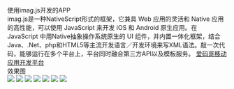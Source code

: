 使用imag.js开发的APP    
imag.js是一种NativeScript形式的框架，它兼具 Web 应用的灵活和 Native 应用的高性能，可以使用 JavaScript 来开发 iOS 和 Android 原生应用。在 JavaScript 中用Native抽象操作系统原生的 UI 组件，并内置一体化框架，结合 Java、.Net、php和HTML5等主流开发语言／开发环境来写XML语法。敲一次代码，能够运行在多个平台上，平台同时融合第三方API以及模板服务。
[爱码哥移动应用开发平台](http://www.imagapp.com/)    
效果图     
![](http://chuantu.biz/t5/23/1469687634x3738746595.jpg) 
![](http://chuantu.biz/t5/23/1469692005x3738746523.jpg) 
![](http://chuantu.biz/t5/23/1469692041x3738746523.jpg) 
![](http://chuantu.biz/t5/23/1469692105x3738746523.jpg) 
![](http://chuantu.biz/t5/23/1469692142x3738746523.jpg) 
![](http://chuantu.biz/t5/23/1469692174x3738746523.jpg) 
![](http://chuantu.biz/t5/23/1469692200x3738746523.jpg)  
